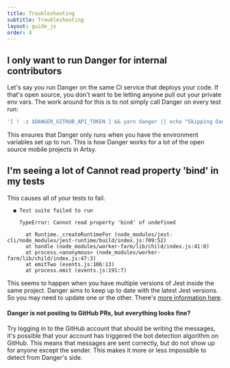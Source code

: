 ```yaml
---
title: Troubleshooting
subtitle: Troubleshooting
layout: guide_js
order: 4
---
```


## I only want to run Danger for internal contributors

Let's say you run Danger on the same CI service that deploys your code. If that's open source, you don't want to be letting anyone pull out your private env vars. The work around for this is to not simply call Danger on every test run:

```sh
'[ ! -z $DANGER_GITHUB_API_TOKEN ] && yarn danger || echo "Skipping Danger for External Contributor"'
```

This ensures that Danger only runs when you have the environment variables set up to run. This is how Danger works for a lot of the open source mobile projects in Artsy.

## I'm seeing a lot of Cannot read property 'bind' in my tests

This causes all of your tests to fail.

      ● Test suite failed to run

        TypeError: Cannot read property 'bind' of undefined

          at Runtime._createRuntimeFor (node_modules/jest-cli/node_modules/jest-runtime/build/index.js:709:52)
          at handle (node_modules/worker-farm/lib/child/index.js:41:8)
          at process.<anonymous> (node_modules/worker-farm/lib/child/index.js:47:3)
          at emitTwo (events.js:106:13)
          at process.emit (events.js:191:7)

This seems to happen when you have multiple versions of Jest inside the same project. Danger aims to keep up to date with the latest Jest versions. So you may need to update one or the other. There's [more information here](https://github.com/facebook/jest/issues/3114).

#### Danger is not posting to GitHub PRs, but everything looks fine?

Try logging in to the GitHub account that should be writing the messages, it's possible that your account has triggered the bot detection algorithm on GitHub. This means that messages are sent correctly, but do not show up for anyone except the sender. This makes it more or less impossible to detect from Danger's side.
